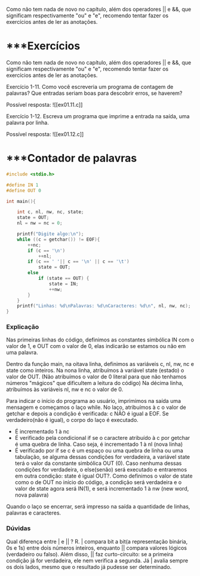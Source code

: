 Como não tem nada de novo no capítulo, além dos operadores || e &&, que significam respectivamente "ou" e "e", recomendo tentar fazer os exercícios antes de ler as anotações.
# ***Exercícios

Como não tem nada de novo no capítulo, além dos operadores || e &&, que significam respectivamente "ou" e "e", recomendo tentar fazer os exercícios antes de ler as anotações.

Exercício 1-11. Como você escreveria um programa de contagem de palavras? Que entradas seriam boas para descobrir erros, se haverem?

 Possível resposta:
![[ex01.11.c]]

Exercício 1-12. Escreva um programa que imprime a entrada na saída, uma palavra por linha.

Possível resposta: ![[ex01.12.c]]
# ***Contador de palavras

```c
#include <stdio.h>

#define IN 1
#define OUT 0

int main(){

    int c, nl, nw, nc, state;
    state = OUT;
    nl = nw = nc = 0;

    printf("Digite algo:\n");
    while ((c = getchar()) != EOF){
        ++nc;
        if (c == '\n')
            ++nl;
        if (c == ' '|| c == '\n' || c == '\t')
            state = OUT;
        else
            if (state == OUT) {
                state = IN;
                ++nw;
        }
    }          
    printf("Linhas: %d\nPalavras: %d\nCaracteres: %d\n", nl, nw, nc);
}
```

### Explicação

Nas primeiras linhas do código, definimos as constantes simbólica IN com o valor de 1, e OUT com o valor de 0, elas indicarão se estamos ou não em uma palavra.

Dentro da função main, na oitava linha, definimos as variáveis c, nl, nw, nc e state como inteiros.
Na nona linha, atribuímos à variável state (estado) o valor de OUT. (Não atribuímos o valor de 0 literal para que não tenhamos números "mágicos" que dificultem a leitura do código)
Na décima linha, atribuímos às variáveis nl, nw e nc o valor de 0.

Para indicar o início do programa ao usuário, imprimimos na saída uma mensagem e começamos o laço while.
No laço, atribuímos à c o valor de getchar e depois a condição é verificada: c NÃO é igual a EOF. Se verdadeiro(não é igual), o corpo do laço é executado. 
- É incrementado 1 à nc
- É verificado pela condicional if se o caractere atribuído à c por getchar é uma quebra de linha. Caso seja, é incrementado 1 à nl (nova linha)
- É verificado por if se c é um espaço ou uma quebra de linha ou uma tabulação, se alguma dessas condições for verdadeira, a variável state terá o valor da constante simbólica OUT (0). Caso nenhuma dessas condições for verdadeira, o else(senão) será executado e entraremos em outra condição: state é igual OUT?. Como definimos o valor de state como o de OUT no início do código, a condição será verdadeira e o valor de state agora será IN(1), e será incrementado 1 à nw (new word, nova palavra)

Quando o laço se encerrar, será impresso na saída a quantidade de linhas, palavras e caracteres.

### Dúvidas

Qual diferença entre | e || ?
R. | compara bit a bit(a representação binária, 0s e 1s) entre dois números inteiros, enquanto || compara valores lógicos (verdadeiro ou falso). Além disso, || faz curto-circuito: se a primeira condição já for verdadeira, ele nem verifica a segunda. Já | avalia sempre os dois lados, mesmo que o resultado já pudesse ser determinado.